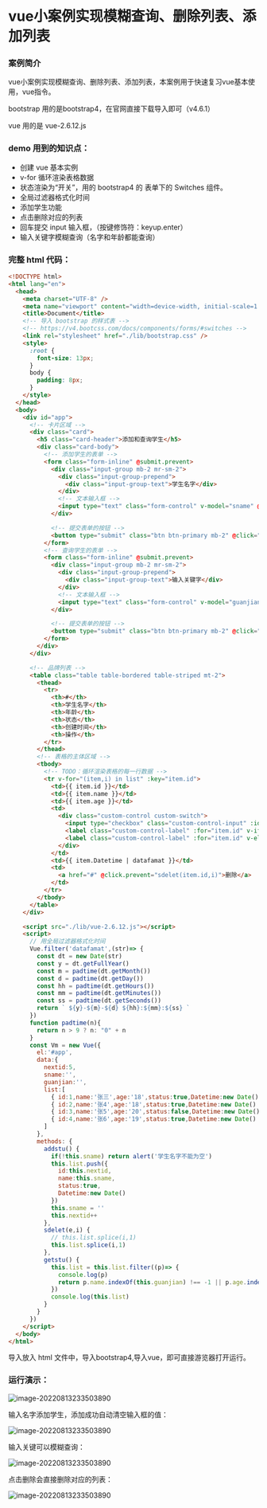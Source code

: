 # vue小案例实现模糊查询、删除列表、添加列表

### 案例简介

vue小案例实现模糊查询、删除列表、添加列表，本案例用于快速复习vue基本使用，vue指令。

bootstrap 用的是bootstrap4，在官网直接下载导入即可（v4.6.1）

vue 用的是 vue-2.6.12.js

### demo 用到的知识点：

- 创建 vue 基本实例
- v-for 循环渲染表格数据
- 状态渲染为“开关”，用的 bootstrap4 的 表单下的 Switches 组件。
- 全局过滤器格式化时间
- 添加学生功能
- 点击删除对应的列表
- 回车提交 input 输入框，（按键修饰符：keyup.enter）
- 输入关键字模糊查询（名字和年龄都能查询）

### 完整 html 代码：

```html
<!DOCTYPE html>
<html lang="en">
  <head>
    <meta charset="UTF-8" />
    <meta name="viewport" content="width=device-width, initial-scale=1.0" />
    <title>Document</title>
    <!-- 导入 bootstrap 的样式表 -->
    <!-- https://v4.bootcss.com/docs/components/forms/#switches -->
    <link rel="stylesheet" href="./lib/bootstrap.css" />
    <style>
      :root {
        font-size: 13px;
      }
      body {
        padding: 8px;
      }
    </style>
  </head>
  <body>
    <div id="app">
      <!-- 卡片区域 -->
      <div class="card">
        <h5 class="card-header">添加和查询学生</h5>
        <div class="card-body">
          <!-- 添加学生的表单 -->
          <form class="form-inline" @submit.prevent>
            <div class="input-group mb-2 mr-sm-2">
              <div class="input-group-prepend">
                <div class="input-group-text">学生名字</div>
              </div>
              <!-- 文本输入框 -->
              <input type="text" class="form-control" v-model="sname" @keyup.enter="addstu" />
            </div>

            <!-- 提交表单的按钮 -->
            <button type="submit" class="btn btn-primary mb-2" @click="addstu">添加学生</button>
          </form>
          <!-- 查询学生的表单 -->
          <form class="form-inline" @submit.prevent>
            <div class="input-group mb-2 mr-sm-2">
              <div class="input-group-prepend">
                <div class="input-group-text">输入关键字</div>
              </div>
              <!-- 文本输入框 -->
              <input type="text" class="form-control" v-model="guanjian" @keyup.enter="getstu" />
            </div>

            <!-- 提交表单的按钮 -->
            <button type="submit" class="btn btn-primary mb-2" @click="getstu">查询学生</button>
          </form>
        </div>
      </div>

      <!-- 品牌列表 -->
      <table class="table table-bordered table-striped mt-2">
        <thead>
          <tr>
            <th>#</th>
            <th>学生名字</th>
            <th>年龄</th>
            <th>状态</th>
            <th>创建时间</th>
            <th>操作</th>
          </tr>
        </thead>
        <!-- 表格的主体区域 -->
        <tbody>
          <!-- TODO：循环渲染表格的每一行数据 -->
          <tr v-for="(item,i) in list" :key="item.id">
            <td>{{ item.id }}</td>
            <td>{{ item.name }}</td>
            <td>{{ item.age }}</td>
            <td>
              <div class="custom-control custom-switch">
                <input type="checkbox" class="custom-control-input" :id="item.id" v-model="item.status">
                <label class="custom-control-label" :for="item.id" v-if="item.status">已开启</label>
                <label class="custom-control-label" :for="item.id" v-else>已禁用</label>
              </div>
            </td>
            <td>{{ item.Datetime | datafamat }}</td>
            <td>
              <a href="#" @click.prevent="sdelet(item.id,i)">删除</a>
            </td>
          </tr>
        </tbody>
      </table>
    </div>

    <script src="./lib/vue-2.6.12.js"></script>
    <script>
      // 用全局过滤器格式化时间
      Vue.filter('datafamat',(str)=> {
        const dt = new Date(str)
        const y = dt.getFullYear()
        const m = padtime(dt.getMonth())
        const d = padtime(dt.getDay())
        const hh = padtime(dt.getHours())
        const mm = padtime(dt.getMinutes())
        const ss = padtime(dt.getSeconds())
        return ` ${y}-${m}-${d} ${hh}:${mm}:${ss} `
      })
      function padtime(n){
        return n > 9 ? n: "0" + n
      }
      const Vm = new Vue({
        el:'#app',
        data:{
          nextid:5,
          sname:'',
          guanjian:'',
          list:[
            { id:1,name:'张三',age:'18',status:true,Datetime:new Date() },
            { id:2,name:'张4',age:'18',status:true,Datetime:new Date() },
            { id:3,name:'张5',age:'20',status:false,Datetime:new Date() },
            { id:4,name:'张6',age:'19',status:true,Datetime:new Date() }
          ]
        },
        methods: {
          addstu() {
            if(!this.sname) return alert('学生名字不能为空')
            this.list.push({
              id:this.nextid,
              name:this.sname,
              status:true,
              Datetime:new Date()
            })
            this.sname = ''
            this.nextid++
          },
          sdelet(e,i) {
            // this.list.splice(i,1)
            this.list.splice(i,1)
          },
          getstu() {
            this.list = this.list.filter((p)=> {
              console.log(p)
              return p.name.indexOf(this.guanjian) !== -1 || p.age.indexOf(this.guanjian) !== -1
            })
            console.log(this.list)
          }
        }
      })
    </script>
  </body>
</html>

```

导入放入 html 文件中，导入bootstrap4,导入vue，即可直接游览器打开运行。

### 运行演示：

![image-20220813233503890](https://img-blog.csdnimg.cn/e12c656f32674f57b54a8e9b20ed2be5.png)

 输入名字添加学生，添加成功自动清空输入框的值：

![image-20220813233503890](https://img-blog.csdnimg.cn/333f916fd36f41b1801ae0f501d35989.png)

输入关键可以模糊查询：

![image-20220813233503890](https://img-blog.csdnimg.cn/04b24bada777418f9ffba3d4051bf8e7.png)

点击删除会直接删除对应的列表：

![image-20220813233503890](https://img-blog.csdnimg.cn/5644cab281b94067b75e995b376c6ad4.png)
